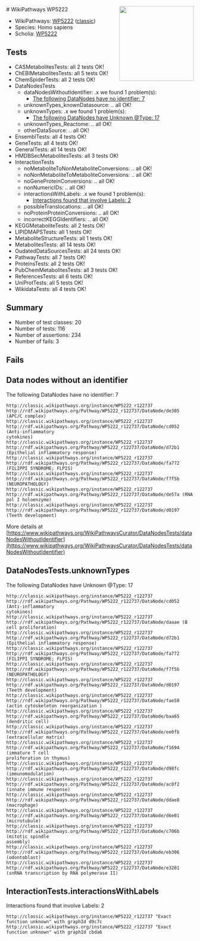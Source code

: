 <img style="float: right; width: 200px" src="https://upload.wikimedia.org/wikipedia/commons/thumb/8/83/Wplogo_with_text_500.png/640px-Wplogo_with_text_500.png" />
# WikiPathways WP5222

* WikiPathways: [WP5222](https://wikipathways.org/pathways/WP5222) ([classic](https://classic.wikipathways.org/instance/WP5222))
* Species: Homo sapiens
* Scholia: [WP5222](https://scholia.toolforge.org/wikipathways/WP5222)
## Tests
* CASMetabolitesTests: all 2 tests OK!
* ChEBIMetabolitesTests: all 5 tests OK!
* ChemSpiderTests: all 2 tests OK!
* DataNodesTests
    * dataNodesWithoutIdentifier: .x we found 1 problem(s):
        * [The following DataNodes have no identifier: 7](#d2d32fa6)
    * unknownTypes_knownDatasource: .. all OK!
    * unknownTypes: .x we found 1 problem(s):
        * [The following DataNodes have Unknown @Type: 17](#ef950838)
    * unknownTypes_Reactome: .. all OK!
    * otherDataSource: .. all OK!
* EnsemblTests: all 4 tests OK!
* GeneTests: all 4 tests OK!
* GeneralTests: all 14 tests OK!
* HMDBSecMetabolitesTests: all 3 tests OK!
* InteractionTests
    * noMetaboliteToNonMetaboliteConversions: .. all OK!
    * noNonMetaboliteToMetaboliteConversions: .. all OK!
    * noGeneProteinConversions: .. all OK!
    * nonNumericIDs: .. all OK!
    * interactionsWithLabels: .x we found 1 problem(s):
        * [Interactions found that involve Labels: 2](#630d2679)
    * possibleTranslocations: .. all OK!
    * noProteinProteinConversions: .. all OK!
    * incorrectKEGGIdentifiers: .. all OK!
* KEGGMetaboliteTests: all 2 tests OK!
* LIPIDMAPSTests: all 1 tests OK!
* MetaboliteStructureTests: all 1 tests OK!
* MetabolitesTests: all 14 tests OK!
* OudatedDataSourcesTests: all 24 tests OK!
* PathwayTests: all 7 tests OK!
* ProteinsTests: all 2 tests OK!
* PubChemMetabolitesTests: all 3 tests OK!
* ReferencesTests: all 6 tests OK!
* UniProtTests: all 5 tests OK!
* WikidataTests: all 4 tests OK!


## Summary

* Number of test classes: 20
* Number of tests: 116
* Number of assertions: 234
* Number of fails: 3

## Fails

<a name="d2d32fa6" />

## Data nodes without an identifier

The following DataNodes have no identifier: 7
```
http://classic.wikipathways.org/instance/WP5222_r122737 http://rdf.wikipathways.org/Pathway/WP5222_r122737/DataNode/de305 (APC/C complex)
http://classic.wikipathways.org/instance/WP5222_r122737 http://rdf.wikipathways.org/Pathway/WP5222_r122737/DataNode/cd052 (Anti-inflammatory
cytokines)
http://classic.wikipathways.org/instance/WP5222_r122737 http://rdf.wikipathways.org/Pathway/WP5222_r122737/DataNode/d72b1 (Epithelial inflammatory response)
http://classic.wikipathways.org/instance/WP5222_r122737 http://rdf.wikipathways.org/Pathway/WP5222_r122737/DataNode/fa772 (FILIPPI SYNDROME; FLPIS)
http://classic.wikipathways.org/instance/WP5222_r122737 http://rdf.wikipathways.org/Pathway/WP5222_r122737/DataNode/f7f5b (NEUROPATHOLOGY)
http://classic.wikipathways.org/instance/WP5222_r122737 http://rdf.wikipathways.org/Pathway/WP5222_r122737/DataNode/de57a (RNA pol I holoenzyme)
http://classic.wikipathways.org/instance/WP5222_r122737 http://rdf.wikipathways.org/Pathway/WP5222_r122737/DataNode/d0197 (Teeth development)
```

More details at [https://www.wikipathways.org/WikiPathwaysCurator/DataNodesTests/dataNodesWithoutIdentifier](https://www.wikipathways.org/WikiPathwaysCurator/DataNodesTests/dataNodesWithoutIdentifier)

<a name="ef950838" />

## DataNodesTests.unknownTypes

The following DataNodes have Unknown @Type: 17
```
http://classic.wikipathways.org/instance/WP5222_r122737 http://rdf.wikipathways.org/Pathway/WP5222_r122737/DataNode/cd052 (Anti-inflammatory
cytokines)
http://classic.wikipathways.org/instance/WP5222_r122737 http://rdf.wikipathways.org/Pathway/WP5222_r122737/DataNode/daaae (B cell proliferation)
http://classic.wikipathways.org/instance/WP5222_r122737 http://rdf.wikipathways.org/Pathway/WP5222_r122737/DataNode/d72b1 (Epithelial inflammatory response)
http://classic.wikipathways.org/instance/WP5222_r122737 http://rdf.wikipathways.org/Pathway/WP5222_r122737/DataNode/fa772 (FILIPPI SYNDROME; FLPIS)
http://classic.wikipathways.org/instance/WP5222_r122737 http://rdf.wikipathways.org/Pathway/WP5222_r122737/DataNode/f7f5b (NEUROPATHOLOGY)
http://classic.wikipathways.org/instance/WP5222_r122737 http://rdf.wikipathways.org/Pathway/WP5222_r122737/DataNode/d0197 (Teeth development)
http://classic.wikipathways.org/instance/WP5222_r122737 http://rdf.wikipathways.org/Pathway/WP5222_r122737/DataNode/fae50 (actin cytoskeleton reorganization )
http://classic.wikipathways.org/instance/WP5222_r122737 http://rdf.wikipathways.org/Pathway/WP5222_r122737/DataNode/baa65 (dendritic cell)
http://classic.wikipathways.org/instance/WP5222_r122737 http://rdf.wikipathways.org/Pathway/WP5222_r122737/DataNode/ee0fb (extracellular matrix)
http://classic.wikipathways.org/instance/WP5222_r122737 http://rdf.wikipathways.org/Pathway/WP5222_r122737/DataNode/f1694 (immature T cell
proliferation in thymus)
http://classic.wikipathways.org/instance/WP5222_r122737 http://rdf.wikipathways.org/Pathway/WP5222_r122737/DataNode/d98fc (immunomodulation)
http://classic.wikipathways.org/instance/WP5222_r122737 http://rdf.wikipathways.org/Pathway/WP5222_r122737/DataNode/ac8f2 (innate immune response)
http://classic.wikipathways.org/instance/WP5222_r122737 http://rdf.wikipathways.org/Pathway/WP5222_r122737/DataNode/ddae8 (macrophage)
http://classic.wikipathways.org/instance/WP5222_r122737 http://rdf.wikipathways.org/Pathway/WP5222_r122737/DataNode/d6e01 (microtubule)
http://classic.wikipathways.org/instance/WP5222_r122737 http://rdf.wikipathways.org/Pathway/WP5222_r122737/DataNode/c706b (mitotic spindle
assembly)
http://classic.wikipathways.org/instance/WP5222_r122737 http://rdf.wikipathways.org/Pathway/WP5222_r122737/DataNode/eb306 (odontoblast)
http://classic.wikipathways.org/instance/WP5222_r122737 http://rdf.wikipathways.org/Pathway/WP5222_r122737/DataNode/e3201 (snRNA transcription by RNA polymerase II)
```

<a name="630d2679" />

## InteractionTests.interactionsWithLabels

Interactions found that involve Labels: 2
```
http://classic.wikipathways.org/instance/WP5222_r122737 "Exact function unknown" with graphId d9c7c
http://classic.wikipathways.org/instance/WP5222_r122737 "Exact function unknown" with graphId cbda6
```

